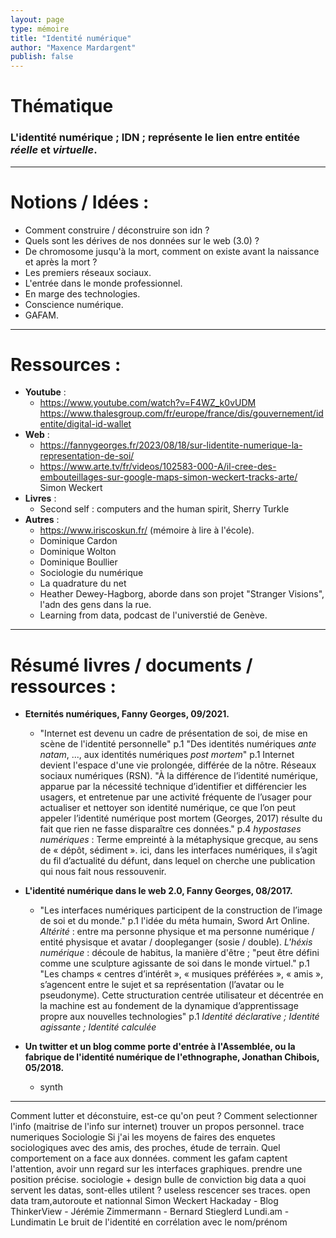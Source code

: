 ```yaml
---
layout: page
type: mémoire
title: "Identité numérique"
author: "Maxence Mardargent"
publish: false
---
```


# Thématique
### L'identité numérique ; IDN ; représente le lien entre entitée *réelle* et *virtuelle*.
***
# Notions / Idées :
- Comment construire / déconstruire son idn ?
- Quels sont les dérives de nos données sur le web (3.0) ?
- De chromosome jusqu'à la mort, comment on existe avant la naissance et après la mort ?
- Les premiers réseaux sociaux.
- L'entrée dans le monde professionnel.
- En marge des technologies.
- Conscience numérique.
- GAFAM.
***
# Ressources :
- **Youtube** :
	- https://www.youtube.com/watch?v=F4WZ_k0vUDM
https://www.thalesgroup.com/fr/europe/france/dis/gouvernement/identite/digital-id-wallet
- **Web** :
	- https://fannygeorges.fr/2023/08/18/sur-lidentite-numerique-la-representation-de-soi/
	- https://www.arte.tv/fr/videos/102583-000-A/il-cree-des-embouteillages-sur-google-maps-simon-weckert-tracks-arte/ Simon Weckert
- **Livres** :
	- Second self : computers and the human spirit, Sherry Turkle
- **Autres** :
	- https://www.iriscoskun.fr/ (mémoire à lire à l'école).
	- Dominique Cardon
	- Dominique Wolton
	- Dominique Boullier
	- Sociologie du numérique
	- La quadrature du net
	- Heather Dewey-Hagborg, aborde dans son projet "Stranger Visions", l'adn des gens dans la rue.
	- Learning from data, podcast de l'universtié de Genève.
***
# Résumé livres / documents / ressources :
- **Eternités numériques, Fanny Georges, 09/2021.**
	- "Internet est devenu un cadre de présentation de soi, de mise en scène de l'identité personnelle" p.1
	   "Des identités numériques *ante natam*, ..., aux identités numériques *post mortem*" p.1
	   Internet devient l'espace d'une vie prolongée, différée de la nôtre.
	   Réseaux sociaux numériques (RSN).
	   "À la différence de l’identité numérique, apparue par la nécessité technique d’identifier et 
        différencier les usagers, et entretenue par une activité fréquente de l’usager pour actualiser et
        nettoyer son identité numérique, ce que l’on peut appeler l’identité numérique post mortem
        (Georges, 2017) résulte du fait que rien ne fasse disparaître ces données." p.4
		*hypostases numériques* : Terme empreinté à la métaphysique grecque, au sens de « dépôt, sédiment ». ici, dans les interfaces
        numériques, il s’agit du fil d’actualité du défunt, dans lequel on cherche une publication qui nous fait nous ressouvenir.
	
- **L'identité numérique dans le web 2.0, Fanny Georges, 08/2017.**
	- "Les interfaces numériques participent de la construction de l’image de soi et du monde." p.1 l'idée du méta humain, Sword Art Online.
	   *Altérité* : entre ma personne physique et ma personne numérique / entité physisque et avatar / doopleganger (sosie / double).
	   *L'héxis numérique* : découle de habitus, la manière d'être ; "peut être défini comme une sculpture agissante de soi dans le monde virtuel." p.1
	   "Les champs « centres d’intérêt », « musiques préférées », « amis », s’agencent entre le sujet et sa représentation (l’avatar ou le pseudonyme). Cette structuration centrée utilisateur et décentrée en la machine est au fondement de la dynamique d’apprentissage propre aux nouvelles technologies" p.1
	   *Identité déclarative ; Identité agissante ; Identité calculée*
	   
- **Un twitter et un blog comme porte d'entrée à l'Assemblée, ou la fabrique de l'identité numérique de l'ethnographe, Jonathan Chibois, 05/2018.**
	- synth

***
Comment lutter et déconstuire, est-ce qu'on peut ? Comment selectionner l'info (maitrise de l'info sur internet)
trouver un propos personnel.
trace numeriques
Sociologie 
Si j'ai les moyens de faires des enquetes sociologiques avec des amis, des proches, étude de terrain.
Quel comportement on a face aux données.
comment les gafam captent l'attention, avoir unn regard sur les interfaces graphiques. prendre une position précise.
sociologie + design
bulle de conviction
big data
a quoi servent les datas, sont-elles utilent ? useless
rescencer ses traces.
open data tram,autoroute et nationnal
Simon Weckert
Hackaday - Blog
ThinkerView - Jérémie Zimmermann - Bernard Stieglerd
Lundi.am - Lundimatin
Le bruit de l'identité en corrélation avec le nom/prénom